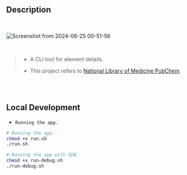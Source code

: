 ## Description

<br />

![Screenshot from 2024-06-25 00-51-56](https://github.com/kentlouisetonino/elementexplorer/assets/69438999/65e3b42c-95eb-4ca0-8df6-8e0c37d4e664)

<br />

> - A CLI tool for element details.

> - This project refers to [National Library of Medicine PubChem](https://pubchem.ncbi.nlm.nih.gov/ptable/).

<br />
<br />



## Local Development

- `Running the app.`

```sh
# Running the app.
chmod +x run.sh
./run.sh

# Running the app with GDB.
chmod +x run-debug.sh
./run-debug.sh
```
